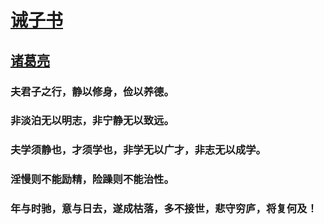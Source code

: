 

#                   [诫子书](https://baike.baidu.com/item/%E8%AF%AB%E5%AD%90%E4%B9%A6/394?fr=aladdin)

##                  [诸葛亮](https://baike.baidu.com/item/%E8%AF%B8%E8%91%9B%E4%BA%AE/21048?fr=aladdin)

### 夫君子之行，静以修身，俭以养德。

### 非淡泊无以明志，非宁静无以致远。

### 夫学须静也，才须学也，非学无以广才，非志无以成学。

### 淫慢则不能励精，险躁则不能治性。

### 年与时驰，意与日去，遂成枯落，多不接世，悲守穷庐，将复何及！
